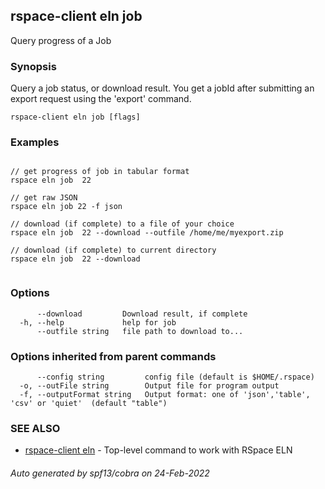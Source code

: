 ## rspace-client eln job

Query progress of a Job

### Synopsis

 Query a job status, or download result. You get a jobId after submitting an export
	 request using the 'export' command.
	

```
rspace-client eln job [flags]
```

### Examples

```

// get progress of job in tabular format
rspace eln job  22

// get raw JSON
rspace eln job 22 -f json

// download (if complete) to a file of your choice
rspace eln job  22 --download --outfile /home/me/myexport.zip

// download (if complete) to current directory
rspace eln job  22 --download
	
```

### Options

```
      --download         Download result, if complete
  -h, --help             help for job
      --outfile string   file path to download to...
```

### Options inherited from parent commands

```
      --config string         config file (default is $HOME/.rspace)
  -o, --outFile string        Output file for program output
  -f, --outputFormat string   Output format: one of 'json','table', 'csv' or 'quiet'  (default "table")
```

### SEE ALSO

* [rspace-client eln](rspace-client_eln.md)	 - Top-level command to work with RSpace ELN

###### Auto generated by spf13/cobra on 24-Feb-2022
